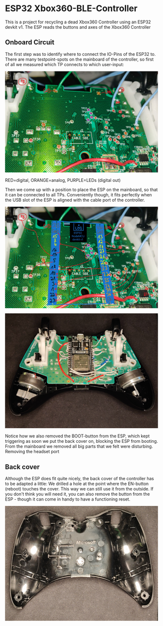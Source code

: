 # ESP32 Xbox360-BLE-Controller

This is a project for recycling a dead Xbox360 Controller using an ESP32 devkit v1. The ESP reads the buttons and axes of the Xbox360 Controller

## Onboard Circuit

The first step was to identify where to connect the IO-Pins of the ESP32 to. There are many testpoint-spots on the mainboard of the controller, so first of all we measured which TP connects to which user-input:

![testpoint connections](./.images/testpoints.jpg)

RED=digital, ORANGE=analog, PURPLE=LEDs (digital out)

Then we come up with a position to place the ESP on the mainboard, so that it can be connected to all TPs. Conveniently though, it fits perfectly when the USB slot of the ESP is aligned with the cable port of the controller.

![connections](./.images/testpoint-connections.jpg)

![soldered](./.images/soldered.jpg)

Notice how we also removed the BOOT-button from the ESP, which kept triggering as soon we put the back cover on, blocking the ESP from booting. From the mainboard we removed all big parts that we felt were disturbing. Removing the headset port 

## Back cover

Although the ESP does fit quite nicely, the back cover of the controller has to be adapted a little: We drilled a hole at the point where the EN-button (reboot) touches the cover. This way we can still use it from the outside. If you don't think you will need it, you can also remove the button from the ESP - though it can come in handy to have a functioning reset.

![back-cover](./.images/backcover-drill.jpg)